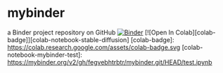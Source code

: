 # mybinder
a Binder project repository on GitHub
[![Binder](https://mybinder.org/badge_logo.svg)](https://mybinder.org/v2/gh/fegvebhtrbtr/mybinder.git/HEAD)
[![Open In Colab][colab-badge]][colab-notebook-stable-diffusion]
[colab-badge]: <https://colab.research.google.com/assets/colab-badge.svg>
[colab-notebook-mybinder-test]: <https://mybinder.org/v2/gh/fegvebhtrbtr/mybinder.git/HEAD/test.ipynb>

